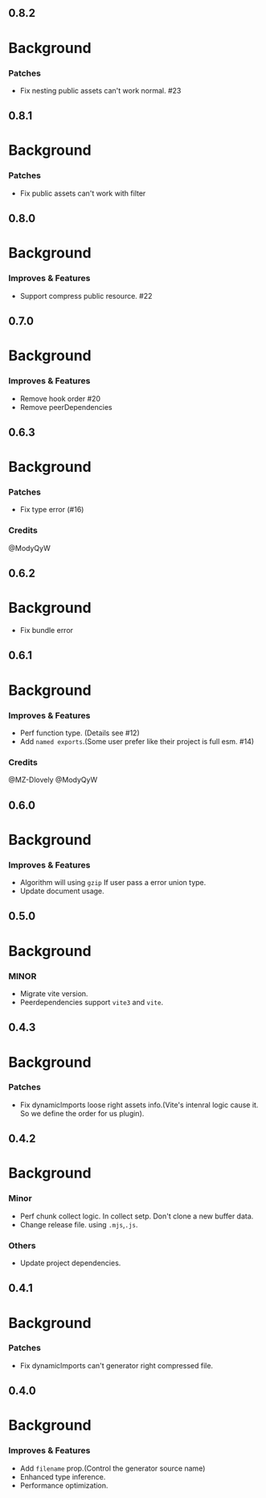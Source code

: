 ## 0.8.2

# Background

### Patches

- Fix nesting public assets can't work normal. #23


## 0.8.1

# Background

### Patches

- Fix public assets can't work with filter


## 0.8.0

# Background

### Improves & Features

- Support compress public resource. #22

## 0.7.0

# Background

### Improves & Features

- Remove hook order #20
- Remove peerDependencies

## 0.6.3

# Background

### Patches

- Fix type error (#16)

### Credits

@ModyQyW

## 0.6.2

# Background

- Fix bundle error

## 0.6.1

# Background

### Improves & Features

- Perf function type. (Details see #12)
- Add `named exports`.(Some user prefer like their project is full esm. #14)

### Credits

@MZ-Dlovely @ModyQyW

## 0.6.0

# Background

### Improves & Features

- Algorithm will using `gzip` If user pass a error union type.
- Update document usage.

## 0.5.0

# Background

### MINOR

- Migrate vite version.
- Peerdependencies support `vite3` and `vite`.

## 0.4.3

# Background

### Patches

- Fix dynamicImports loose right assets info.(Vite's intenral logic cause it. So we define the order for us plugin).

## 0.4.2

# Background

### Minor

- Perf chunk collect logic. In collect setp. Don't clone a new buffer data.
- Change release file. using `.mjs`,`.js`.

### Others

- Update project dependencies.

## 0.4.1

# Background

### Patches

- Fix dynamicImports can't generator right compressed file.

## 0.4.0

# Background

### Improves & Features

- Add `filename` prop.(Control the generator source name)
- Enhanced type inference.
- Performance optimization.
